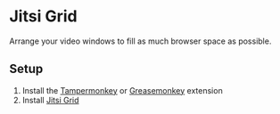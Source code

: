 # Jitsi Grid #
Arrange your video windows to fill as much browser space as possible.

## Setup ##
1. Install the [Tampermonkey](https://www.tampermonkey.net/) or [Greasemonkey](https://addons.mozilla.org/en-US/firefox/addon/greasemonkey/) extension
2. Install [Jitsi Grid](https://github.com/thormme/jitsi-grid/raw/master/jitsi_grid.user.js)
